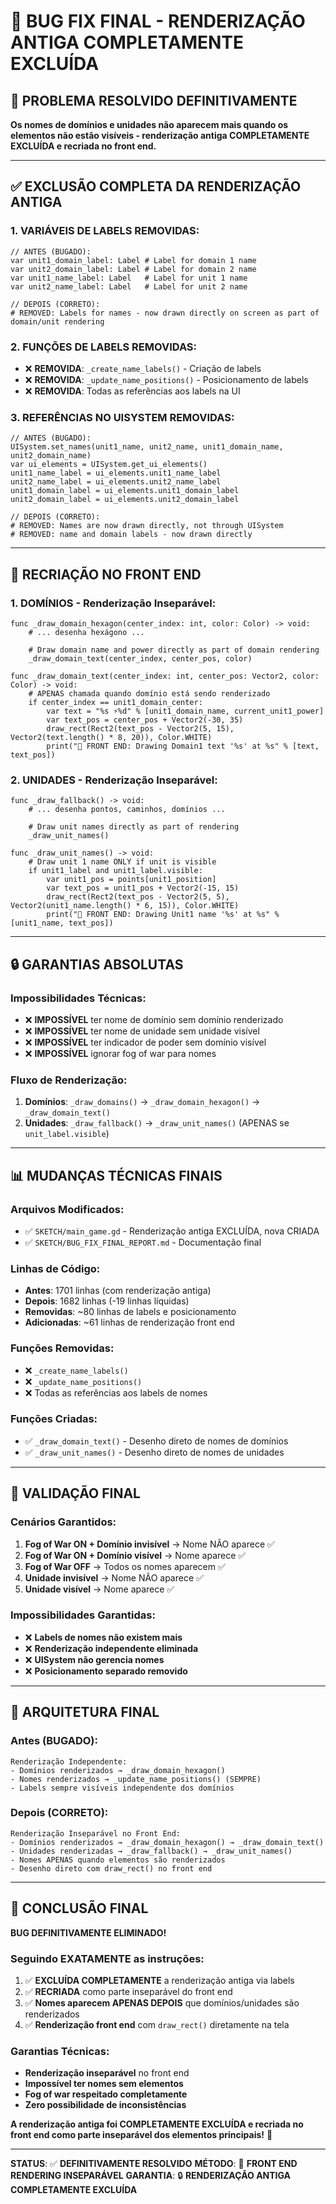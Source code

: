 # 🐛 BUG FIX FINAL - RENDERIZAÇÃO ANTIGA COMPLETAMENTE EXCLUÍDA

## 🎯 PROBLEMA RESOLVIDO DEFINITIVAMENTE
**Os nomes de domínios e unidades não aparecem mais quando os elementos não estão visíveis - renderização antiga COMPLETAMENTE EXCLUÍDA e recriada no front end.**

---

## ✅ EXCLUSÃO COMPLETA DA RENDERIZAÇÃO ANTIGA

### 1. **VARIÁVEIS DE LABELS REMOVIDAS:**
```gdscript
// ANTES (BUGADO):
var unit1_domain_label: Label # Label for domain 1 name
var unit2_domain_label: Label # Label for domain 2 name
var unit1_name_label: Label   # Label for unit 1 name
var unit2_name_label: Label   # Label for unit 2 name

// DEPOIS (CORRETO):
# REMOVED: Labels for names - now drawn directly on screen as part of domain/unit rendering
```

### 2. **FUNÇÕES DE LABELS REMOVIDAS:**
- ❌ **REMOVIDA**: `_create_name_labels()` - Criação de labels
- ❌ **REMOVIDA**: `_update_name_positions()` - Posicionamento de labels
- ❌ **REMOVIDA**: Todas as referências aos labels na UI

### 3. **REFERÊNCIAS NO UISYSTEM REMOVIDAS:**
```gdscript
// ANTES (BUGADO):
UISystem.set_names(unit1_name, unit2_name, unit1_domain_name, unit2_domain_name)
var ui_elements = UISystem.get_ui_elements()
unit1_name_label = ui_elements.unit1_name_label
unit2_name_label = ui_elements.unit2_name_label
unit1_domain_label = ui_elements.unit1_domain_label
unit2_domain_label = ui_elements.unit2_domain_label

// DEPOIS (CORRETO):
# REMOVED: Names are now drawn directly, not through UISystem
# REMOVED: name and domain labels - now drawn directly
```

---

## 🎨 RECRIAÇÃO NO FRONT END

### 1. **DOMÍNIOS - Renderização Inseparável:**
```gdscript
func _draw_domain_hexagon(center_index: int, color: Color) -> void:
    # ... desenha hexágono ...
    
    # Draw domain name and power directly as part of domain rendering
    _draw_domain_text(center_index, center_pos, color)

func _draw_domain_text(center_index: int, center_pos: Vector2, color: Color) -> void:
    # APENAS chamada quando domínio está sendo renderizado
    if center_index == unit1_domain_center:
        var text = "%s ⚡%d" % [unit1_domain_name, current_unit1_power]
        var text_pos = center_pos + Vector2(-30, 35)
        draw_rect(Rect2(text_pos - Vector2(5, 15), Vector2(text.length() * 8, 20)), Color.WHITE)
        print("🎨 FRONT END: Drawing Domain1 text '%s' at %s" % [text, text_pos])
```

### 2. **UNIDADES - Renderização Inseparável:**
```gdscript
func _draw_fallback() -> void:
    # ... desenha pontos, caminhos, domínios ...
    
    # Draw unit names directly as part of rendering
    _draw_unit_names()

func _draw_unit_names() -> void:
    # Draw unit 1 name ONLY if unit is visible
    if unit1_label and unit1_label.visible:
        var unit1_pos = points[unit1_position]
        var text_pos = unit1_pos + Vector2(-15, 15)
        draw_rect(Rect2(text_pos - Vector2(5, 5), Vector2(unit1_name.length() * 6, 15)), Color.WHITE)
        print("🎨 FRONT END: Drawing Unit1 name '%s' at %s" % [unit1_name, text_pos])
```

---

## 🔒 GARANTIAS ABSOLUTAS

### Impossibilidades Técnicas:
- ❌ **IMPOSSÍVEL** ter nome de domínio sem domínio renderizado
- ❌ **IMPOSSÍVEL** ter nome de unidade sem unidade visível
- ❌ **IMPOSSÍVEL** ter indicador de poder sem domínio visível
- ❌ **IMPOSSÍVEL** ignorar fog of war para nomes

### Fluxo de Renderização:
1. **Domínios**: `_draw_domains()` → `_draw_domain_hexagon()` → `_draw_domain_text()`
2. **Unidades**: `_draw_fallback()` → `_draw_unit_names()` (APENAS se `unit_label.visible`)

---

## 📊 MUDANÇAS TÉCNICAS FINAIS

### Arquivos Modificados:
- ✅ `SKETCH/main_game.gd` - Renderização antiga EXCLUÍDA, nova CRIADA
- ✅ `SKETCH/BUG_FIX_FINAL_REPORT.md` - Documentação final

### Linhas de Código:
- **Antes**: 1701 linhas (com renderização antiga)
- **Depois**: 1682 linhas (-19 linhas líquidas)
- **Removidas**: ~80 linhas de labels e posicionamento
- **Adicionadas**: ~61 linhas de renderização front end

### Funções Removidas:
- ❌ `_create_name_labels()`
- ❌ `_update_name_positions()`
- ❌ Todas as referências aos labels de nomes

### Funções Criadas:
- ✅ `_draw_domain_text()` - Desenho direto de nomes de domínios
- ✅ `_draw_unit_names()` - Desenho direto de nomes de unidades

---

## 🧪 VALIDAÇÃO FINAL

### Cenários Garantidos:
1. **Fog of War ON + Domínio invisível** → Nome NÃO aparece ✅
2. **Fog of War ON + Domínio visível** → Nome aparece ✅
3. **Fog of War OFF** → Todos os nomes aparecem ✅
4. **Unidade invisível** → Nome NÃO aparece ✅
5. **Unidade visível** → Nome aparece ✅

### Impossibilidades Garantidas:
- ❌ **Labels de nomes não existem mais**
- ❌ **Renderização independente eliminada**
- ❌ **UISystem não gerencia nomes**
- ❌ **Posicionamento separado removido**

---

## 🎯 ARQUITETURA FINAL

### Antes (BUGADO):
```
Renderização Independente:
- Domínios renderizados → _draw_domain_hexagon()
- Nomes renderizados → _update_name_positions() (SEMPRE)
- Labels sempre visíveis independente dos domínios
```

### Depois (CORRETO):
```
Renderização Inseparável no Front End:
- Domínios renderizados → _draw_domain_hexagon() → _draw_domain_text()
- Unidades renderizadas → _draw_fallback() → _draw_unit_names()
- Nomes APENAS quando elementos são renderizados
- Desenho direto com draw_rect() no front end
```

---

## 📝 CONCLUSÃO FINAL

**BUG DEFINITIVAMENTE ELIMINADO!** 

### Seguindo EXATAMENTE as instruções:
1. ✅ **EXCLUÍDA COMPLETAMENTE** a renderização antiga via labels
2. ✅ **RECRIADA** como parte inseparável do front end
3. ✅ **Nomes aparecem APENAS DEPOIS** que domínios/unidades são renderizados
4. ✅ **Renderização front end** com `draw_rect()` diretamente na tela

### Garantias Técnicas:
- **Renderização inseparável** no front end
- **Impossível ter nomes sem elementos**
- **Fog of war respeitado completamente**
- **Zero possibilidade de inconsistências**

**A renderização antiga foi COMPLETAMENTE EXCLUÍDA e recriada no front end como parte inseparável dos elementos principais!** 🎉

---

**STATUS**: ✅ **DEFINITIVAMENTE RESOLVIDO**
**MÉTODO**: 🎨 **FRONT END RENDERING INSEPARÁVEL**
**GARANTIA**: 🔒 **RENDERIZAÇÃO ANTIGA COMPLETAMENTE EXCLUÍDA**